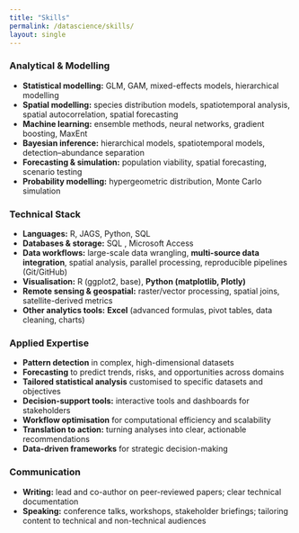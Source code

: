 ```yaml
---
title: "Skills"
permalink: /datascience/skills/
layout: single
---
```


### Analytical & Modelling
- **Statistical modelling:** GLM, GAM, mixed-effects models, hierarchical modelling  
- **Spatial modelling:** species distribution models, spatiotemporal analysis, spatial autocorrelation, spatial forecasting  
- **Machine learning:** ensemble methods, neural networks, gradient boosting, MaxEnt  
- **Bayesian inference:** hierarchical models, spatiotemporal models, detection–abundance separation  
- **Forecasting & simulation:** population viability, spatial forecasting, scenario testing  
- **Probability modelling:** hypergeometric distribution, Monte Carlo simulation  

### Technical Stack
- **Languages:** R, JAGS, Python, SQL
- **Databases & storage:** SQL , Microsoft Access  
- **Data workflows:** large-scale data wrangling, **multi-source data integration**, spatial analysis, parallel processing, reproducible pipelines (Git/GitHub)  
- **Visualisation:** R (ggplot2, base), **Python (matplotlib, Plotly)**  
- **Remote sensing & geospatial:** raster/vector processing, spatial joins, satellite-derived metrics  
- **Other analytics tools:** **Excel** (advanced formulas, pivot tables, data cleaning, charts)

### Applied Expertise
- **Pattern detection** in complex, high-dimensional datasets  
- **Forecasting** to predict trends, risks, and opportunities across domains  
- **Tailored statistical analysis** customised to specific datasets and objectives  
- **Decision-support tools:** interactive tools and dashboards for stakeholders  
- **Workflow optimisation** for computational efficiency and scalability  
- **Translation to action:** turning analyses into clear, actionable recommendations  
- **Data-driven frameworks** for strategic decision-making

### Communication
- **Writing:** lead and co-author on peer-reviewed papers; clear technical documentation  
- **Speaking:** conference talks, workshops, stakeholder briefings; tailoring content to technical and non-technical audiences

